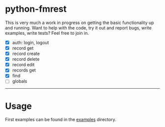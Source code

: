 # python-fmrest

This is very much a work in progress on getting the basic functionality up and running. Want to help with the code, try it out and report bugs, write examples, write tests? Feel free to join in.

- [x] auth: login, logout
- [x] record get
- [x] record create
- [x] record delete
- [x] record edit
- [x] records get
- [x] find
- [ ] globals

---

# Usage

First examples can be found in the [examples](https://github.com/davidhamann/python-fmrest/tree/master/examples) directory.
